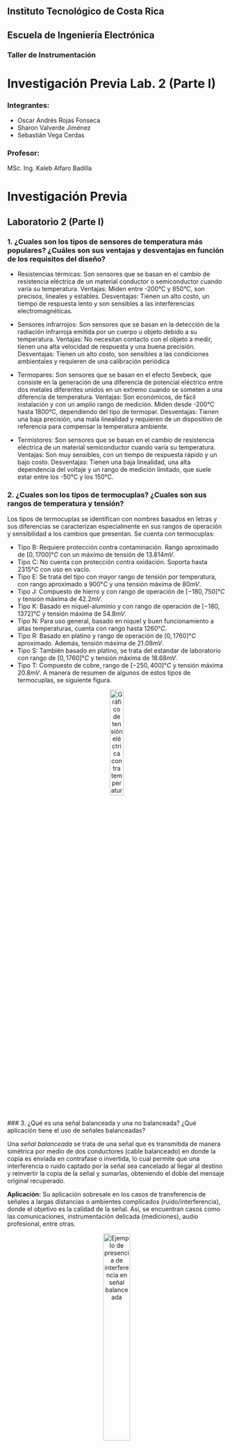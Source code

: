 ## Instituto Tecnológico de Costa Rica

## Escuela de Ingeniería Electrónica
### Taller de Instrumentación

# Investigación Previa Lab. 2 (Parte I)

### Integrantes:
- Oscar Andrés Rojas Fonseca
- Sharon Valverde Jiménez
- Sebastián Vega Cerdas 

### Profesor:
MSc. Ing. Kaleb Alfaro Badilla


# Investigación Previa
## Laboratorio 2 (Parte I)

### 1. ¿Cuales son los tipos de sensores de temperatura más populares? ¿Cuáles son sus ventajas y desventajas en función de los requisitos del diseño?

- Resistencias térmicas: Son sensores que se basan en el cambio de resistencia eléctrica de un material conductor o semiconductor cuando varía su temperatura.
        Ventajas: Miden entre -200°C y 850°C, son precisos, lineales y estables.
        Desventajas: Tienen un alto costo, un tiempo de respuesta lento y son sensibles a las interferencias electromagnéticas.

- Sensores infrarrojos: Son sensores que se basan en la detección de la radiación infrarroja emitida por un cuerpo u objeto debido a su temperatura.
        Ventajas: No necesitan contacto con el objeto a medir, tienen una alta velocidad de respuesta y una buena precisión.
        Desventajas: Tienen un alto costo, son sensibles a las condiciones ambientales y requieren de una calibración periódica

- Termopares: Son sensores que se basan en el efecto Seebeck, que consiste en la generación de una diferencia de potencial eléctrico entre dos metales diferentes unidos en un extremo cuando se someten a una diferencia de temperatura.
        Ventajas: Son económicos, de fácil instalación y con un amplio rango de medición. Miden desde -200°C hasta 1800°C, dependiendo del tipo de termopar.
        Desventajas: Tienen una baja precisión, una mala linealidad y requieren de un dispositivo de referencia para compensar la temperatura ambiente.

- Termistores: Son sensores que se basan en el cambio de resistencia eléctrica de un material semiconductor cuando varía su temperatura.
        Ventajas: Son muy sensibles, con un tiempo de respuesta rápido y un bajo costo.
        Desventajas: Tienen una baja linealidad, una alta dependencia del voltaje y un rango de medición limitado, que suele estar entre los -50°C y los 150°C.


### 2. ¿Cuales son los tipos de termocuplas? ¿Cuales son sus rangos de temperatura y tensión?

Los tipos de termocuplas se identifican con nombres basados en letras y sus diferencias se caracterizan especialmente en sus rangos de operación y sensibilidad a los cambios que presentan.
Se cuenta con termocuplas:
- Tipo B: Requiere protección contra contaminación. Rango aproximado de $[0,1700] °C$ con un máximo de tensión de $13.814 mV$. 
- Tipo C: No cuenta con protección contra oxidación. Soporta hasta $2315 °C$ con uso en vacío.
- Tipo E: Se trata del tipo con mayor rango de tensión por temperatura, con rango aproximado a $900 °C$ y una tensión máxima de $80 mV$.
- Tipo J: Compuesto de hierro y con rango de operación de $[-180,750] °C$ y tensión máxima de $42.2 mV$.
- Tipo K: Basado en niquel-aluminio y con rango de operación de $[-180,1372] °C$ y tensión máxima de $54.8 mV$. 
- Tipo N: Para uso general, basado en niquel y buen funcionamiento a altas temperaturas, cuenta con rango hasta $1260 °C$.
- Tipo R: Basado en platino y rango de operación de $[0,1760] °C$ aproximado. Además, tensión máxima de $21.09 mV$.
- Tipo S: También basado en platino, se trata del estandar de laboratorio con rango de $[0,1760] °C$ y tensión máxima de $18.68 mV$.
- Tipo T: Compuesto de cobre, rango de $[-250,400] °C$ y tensión máxima $20.8 mV$.
A manera de resumen de algunos de estos tipos de termocuplas, se siguiente figura.
<p align="center">
<img src="/images/termocupla.PNG" alt="Gráfico de tensión eléctrica contra temperatura de termocuplas" style="width:25%;" />
</p>
### 3. ¿Qué es una señal balanceada y una no balanceada? ¿Qué aplicación tiene el uso de señales balanceadas?

Una *señal balanceada* se trata de una señal que es transmitida de manera simétrica por medio de dos conductores (cable balanceado) en donde la copia es enviada en contrafase o invertida, lo cual permite que una interferencia o ruido captado por la señal sea cancelado al llegar al destino y reinvertir la copia de la señal y sumarlas, obteniendo el doble del mensaje original recuperado.

**Aplicación:** Su aplicación sobresale en los casos de transferencia de señales a largas distancias o ambientes complicados (ruido/interferencia), donde el objetivo es la calidad de la señal. Así, se encuentran casos como las comunicaciones, instrumentación delicada (mediciones), audio profesional, entre otras.
<p align="center">
<img src="/images/senal_balanceada.png" alt="Ejemplo de presencia de interferencia en señal balanceada" style="width:35%;" />
</p>
Una *señal no balanceada* se trata de una mensaje enviado de manera más simple, ya que solo se cuenta con un medio vivo y referencia (tierra), de manera que dicho conductor de referencia protege con mallado la línea con el mensaje. Dichas señales suelen verse en conexiones de instrumentos musicales o equipos de buen desempeño.

### 4. ¿Qué es el aislamiento eléctrico entre dos tierras? ¿En los diseños electrónicos que ventajas tiene el aislamiento entre señales?

El aislamiento eléctrico entre dos tierras se refiere a la capacidad de impedir el paso de corriente eléctrica entre dos puntos que están en potenciales eléctricos diferentes, es decir, en tierras distintas. Para lograr el aislamiento eléctrico entre dos tierras se puede emplear materiales aislantes en forma de recubrimiento o separación entre los conductores que están en contacto con la tierra.

La ventaja que tiene el aislamiento entre señales es que previene que se produzcan cortocircuitos, inteferencias electromagnéticas o daños en el equipo.


### 5. Investigue diseños electrónicos para aislar eléctricamente señales DC o de baja frecuencia (<100Hz).

RESPUESTA

### 6. Investigue diseños de amplificadores con ganancia programable.

1. Amplificador operacional con divisor resistivo: La ganancia del amplificador aplicada sobre la señal se ajustará al variar el potenciómetro.

<p align="center">
  <img src="/images/ganancia_potenciometro.jpg" alt="Circuito con amplificador operacional y potenciómetro" style="width:30%;" />
</p>

2. Amplificador de transconductancia variable (OTA): Dispositivo electrónico similar al amplificador operacional, pero que tiene una entrada de corriente que controla la ganancia de corriente del amplificador.

<p align="center">
  <img src="/images/ganancia_transconductor.jpg" alt="Circuito con amplificador OTA" style="width:30%;" />
</p>

3. Amplificador controlado por voltaje (VCA): Dispositivos que ajustan su ganancia en función de una señal de control de voltaje.

<p align="center">
  <img src="/images/ganancia_VCA.png" alt="Circuito con amplificador VCA" style="width:30%;" />
</p>

4. Amplificadores de instrumentación con ganancia ajustable: Amplificadores diseñados para medir pequeñas diferencias de tensión para el cual se puede ajustar la ganancia.

<p align="center">
  <img src="/images/ganancia_instru.png" alt="Circuito con amplificador instru" style="width:30%;" />
</p>

### 7. Investigue como se mide el rechazo de modo común para una señal diferencial, y el rechazo de crosstalk entre dos canales.

Para medir el **CMR** o **CMRR** de una señal diferencial primero se debe medir la ganancia diferencial ($A_d$) de manera que se logre apreciar la diferencia entre los das dos entradas al dispositivo.

Luego se tiene la ganancia de modo común ($A_c$), la cual afecta directamente a las tensiones continuas que se encuentren en la entrada del dispositivo. Así, se calcula el valor del CMRR en decibeles con la siguiente fórmula:

$$CMRR = 20\cdot log \left(\frac{A_d}{A_c}\right)$$

Para realizar estas mediciones se puede utilizar el método de resistencias de precisión, como se observa en la figura, donde se aplica una señal a las entradas y se mide su diferencia con la salida, en este punto una variación del $0.1\%$ corresponde en CMR a aproximadamente $66$ $dB$.
<p align="center">
  <img src="/images/CMRR_resistencias.PNG" alt="Circuito de medición para CMRR con resistencias de presición" style="width:30%;" />
</p>


Otro método se realiza al aplicarle diferentes tensiones conmutadas a un circuito un mayor cantidad de componentes, entre esos un amplificador extra que este bien definido en sus características, entre las cuales se encuentra una alta ganancia. Ejemplo en la figura siguiente.
<p align="center">
<img src="/images/CMRR_conmutadas.PNG" alt="Circuito de medición para CMRR con conmutación de fuentes" style="width:35%;" />
</p>
La medición del **rechazo de crosstalk** se mide al obtener la relación señal a crosstalk, donde la señal se mide de manera directa, pero el crosstalk se mide al aplicar un tono a una entrada y medir la salida del otro canal, permitiendo observar el crosstalk resultante. En la siguiente ilustración se muestra un diagrama de ejemplo con capacitores modelando el crosstalk.
<p align="center">
<img src="/images/crosstalk.PNG" alt="Circuito de medición para crosstalk" style="width:35%;" />
</p>
De esta manera, se aplica la fórmula de relación señal a crosstalk en decibeles:

$$SCT = 10\cdot log \left(\frac{P_{señal}}{P_{crosstalk}}\right)$$


## Referencias
- Problema 1
- https://pirometriatecnica.com/sensores-de-temperatura-tipos-caracteristicas-y-aplicaciones/
- https://srcsl.com/tipos-sensores-temperatura/
- https://guide.directindustry.com/es/que-sensor-de-temperatura-elegir/
- Problema 2
- https://www.emb.cl/electroindustria/articulo.mvc?xid=1502&ni=termocuplas-fundamentos-y-recomendaciones
- https://catedra.ing.unlp.edu.ar/electrotecnia/cys//DI/termocuplas.pdf
- https://www.watlow.com/resources-and-support/engineering-tools/reference-data/thermocouple-types
- Problema 3
- http://telcoavi.es/blog/senal-balanceada-vs-senal-no-balanceada/
- https://www.thomann.de/blog/es/cable-balanceado-y-no-balanceado-en-que-se-diferencian/
- a
- a
- a
- a
- a
- a
- a
- Problema 7
- https://electrositio.com/relacion-de-rechazo-en-modo-comun-cmrr-y-el-amplificador-operacional/
- https://www.tsc.uc3m.es/~fran/docencia/SyCT/Tema6_sesion1.pdf
- https://www.youtube.com/watch?v=Cv5zNkC4-ao




# Lo copié de por ahí para tenerlo de referencia y ver como se hacen algunas cosas...
AAAAAAAAAAAAA
$$P(x)=1/N \cdot \displaystyle\sum_{n=0}^{N-1}x(n)^2$$




